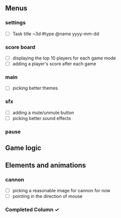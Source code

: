## Menus
### settings
- [ ] Task title ~3d #type @name yyyy-mm-dd
### score board
- [ ] displaying the top 10 players for each game mode
- [ ] adding a player's score after each game

### main
- [ ] picking better  themes

### sfx
- [ ] adding a mute/unmute button
- [ ] picking better sound effects

### pause

## Game logic

## Elements and animations
### cannon
- [ ] picking a reasonable image for cannon for now
- [ ] pointing in the direction of mouse

### Completed Column ✓ 